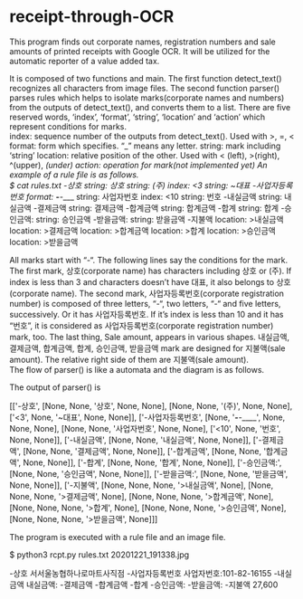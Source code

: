 # receipt-through-OCR

This program finds out corporate names, registration numbers and sale amounts of printed receipts with Google OCR. It will be utilized for the automatic reporter of a value added tax. 

It is composed of two functions and main. The first function detect_text() recognizes all characters from image files.  The second function parser() parses rules which helps to isolate marks(corporate names and numbers) from the outputs of detect_text(), and converts them to a list.  There are five reserved words, ‘index’, ‘format’, ‘string’, ‘location’ and ‘action’ which represent conditions for marks.  
index: sequence number of the outputs from detect_text().  Used with >, =, < 
format: form which specifies. “_” means any letter. 
string: mark including ‘string’
location: relative position of the other.  Used with < (left), >(right), ^(upper), _(under)
action: operation for mark(not implemented yet)
An example of a rule file is as follows.  
$ cat rules.txt
-상호
string: 상호
string: (주)
index: <3 string: ~대표
-사업자등록번호
format: ___-__-_____
string: 사업자번호
index: <10 string: 번호
-내실금액
string: 내실금액 
-결제금액
string: 결제금액
-합계금액
string: 합계금액
-합계
string: 합계
-승인금액:
string: 승인금액
-받을금액:
string: 받을금액
-지불액
location: >내실금액
location: >결제금액
location: >합계금액
location: >합계
location: >승인금액
location: >받을금액 

All marks start with “-“.  The following lines say the conditions for the mark. The first mark, 상호(corporate name) has characters including 상호 or (주).  If index is less than 3 and characters doesn’t have 대표, it also belongs to 상호(corporate name). The second mark,  사업자등록번호(corporate registration number) is composed of three letters, “-“, two letters, “-“ and five letters, successively. Or it has 사업자등록번호. If it’s index is less than 10 and it has “번호”,  it is considered as 사업자등록번호(corporate registration number) mark, too.  The last thing, Sale amount, appears in various shapes.  내실금액, 결제금액, 합계금액, 합계, 승인금액, 받을금액 mark are designed for 지불액(sale amount).  The relative right side of them are 지불액(sale amount).  
The flow of parser() is like a automata and the diagram is as follows. 
 
The output of parser() is 

[['-상호', [None, None, '상호', None, None], 
    [None, None, '(주)', None, None], 
['<3', None, '~대표', None, None]], 
['-사업자등록번호', [None, '___-__-_____', None, None, None], 
    [None, None, '사업자번호', None, None], 
['<10', None, '번호', None, None]], 
['-내실금액', [None, None, '내실금액', None, None]], 
['-결제금액', [None, None, '결제금액', None, None]], 
['-합계금액', [None, None, '합계금액', None, None]], 
['-합계', [None, None, '합계', None, None]], 
['-승인금액:', [None, None, '승인금액', None, None]], 
['-받을금액:', [None, None, '받을금액', None, None]], 
['-지불액', [None, None, None, '>내실금액', None], 
   [None, None, None, '>결제금액', None], 
   [None, None, None, '>합계금액', None], 
   [None, None, None, '>합계', None], 
   [None, None, None, '>승인금액', None], 
   [None, None, None, '>받을금액', None]]]

The program is executed with a rule file and an image file. 

$ python3 rcpt.py rules.txt 20201221_191338.jpg
   
 -상호
서서울농협하나로마트사직점
-사업자등록번호
사업자번호:101-82-16155
-내실금액
내실금액:
-결제금액
-합계금액
-합계
-승인금액:
-받을금액:
-지불액
27,600

